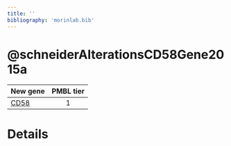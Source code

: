 ```yaml
---
title: ''
bibliography: 'morinlab.bib'
---
```


# @schneiderAlterationsCD58Gene2015a
|New gene|PMBL tier|
|:-|:-:|
|[CD58](CD58)|1 |

# Details


